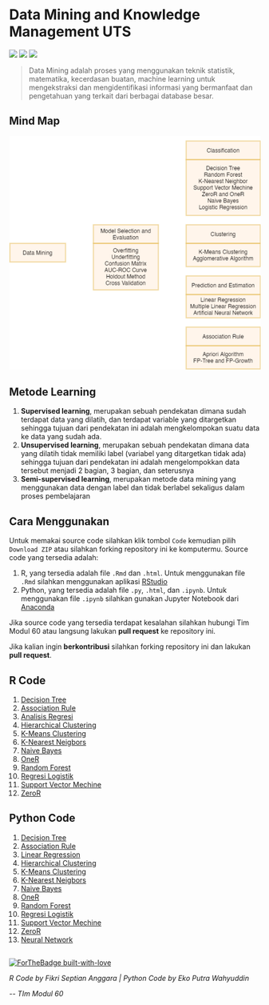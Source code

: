 # Data Mining and Knowledge Management UTS
<img src="https://img.shields.io/badge/r-%23276DC3.svg?&style=for-the-badge&logo=r&logoColor=white"/> <img src="https://img.shields.io/badge/python%20-%2314354C.svg?&style=for-the-badge&logo=python&logoColor=white"/> <img src="https://img.shields.io/badge/Jupyter%20-%23F37626.svg?&style=for-the-badge&logo=Jupyter&logoColor=white" />


> Data Mining adalah proses yang menggunakan teknik statistik, matematika, kecerdasan buatan, machine learning untuk mengekstraksi dan mengidentifikasi informasi yang bermanfaat dan pengetahuan yang terkait dari berbagai database besar.

## Mind Map
![png](minmap.png)

## Metode Learning
1. **Supervised learning**, merupakan sebuah pendekatan dimana sudah terdapat data yang dilatih, dan terdapat variable yang ditargetkan sehingga tujuan dari pendekatan ini adalah mengkelompokan suatu data ke data yang sudah ada.
2. **Unsupervised learning**, merupakan sebuah pendekatan dimana data yang dilatih tidak memiliki label (variabel yang ditargetkan tidak ada) sehingga tujuan dari pendekatan ini adalah mengelompokkan data tersebut menjadi 2 bagian, 3 bagian, dan seterusnya
3. **Semi-supervised learning**, merupakan metode data mining yang menggunakan data dengan label dan tidak berlabel sekaligus dalam proses pembelajaran

## Cara Menggunakan

Untuk memakai source code silahkan klik tombol `Code` kemudian pilih `Download ZIP` atau silahkan forking repository ini ke komputermu. Source code yang tersedia adalah:
1. R, yang tersedia adalah file `.Rmd` dan `.html`. Untuk menggunakan file `.Rmd` silahkan menggunakan aplikasi [RStudio](https://rstudio.com/)
2. Python, yang tersedia adalah file `.py`, `.html`, dan `.ipynb`. Untuk menggunakan file `.ipynb` silahkan gunakan Jupyter Notebook dari [Anaconda](https://www.anaconda.com/)

Jika source code yang tersedia terdapat kesalahan silahkan hubungi Tim Modul 60 atau langsung lakukan **pull request** ke repository ini.

Jika kalian ingin **berkontribusi** silahkan forking repository ini dan lakukan **pull request**.

## R Code
1. [Decision Tree](https://github.com/modul60stis/dmkm/tree/main/r/Decision%20Tree#decision-tree-)
2. [Association Rule](https://github.com/modul60stis/dmkm/tree/main/r/Association%20Rule#association-rule-)
3. [Analisis Regresi](https://github.com/modul60stis/dmkm/tree/main/r/Analisis%20Regresi#regresi-linear-)
4. [Hierarchical Clustering](https://github.com/modul60stis/dmkm/tree/main/r/Hierarchical#hierarchical-clustering-)
5. [K-Means Clustering](https://github.com/modul60stis/dmkm/tree/main/r/K-Means#k-means-clustering-)
6. [K-Nearest Neigbors](https://github.com/modul60stis/dmkm/tree/main/r/KNN#k-nearest-neighbor-)
7. [Naive Bayes](https://github.com/modul60stis/dmkm/tree/main/r/Naive%20Bayes#naive-bayes-)
8. [OneR](https://github.com/modul60stis/dmkm/tree/main/r/OneR#oner-)
9. [Random Forest](https://github.com/modul60stis/dmkm/tree/main/r/Random%20Forest#random-forest-)
10. [Regresi Logistik](https://github.com/modul60stis/dmkm/tree/main/r/Regresi%20Logistik#regresi-logistic-)
11. [Support Vector Mechine](https://github.com/modul60stis/dmkm/tree/main/r/SVM#support-vector-mechine-svm-)
12. [ZeroR](https://github.com/modul60stis/dmkm/tree/main/r/ZeroR#zeror-)

## Python Code
1. [Decision Tree](https://github.com/modul60stis/dmkm/tree/main/python/desicion%20tree#decision-tree-classifier-)
2. [Association Rule](https://github.com/modul60stis/dmkm/tree/main/python/association%20rule#association-rules-)
3. [Linear Regression](https://github.com/modul60stis/dmkm/tree/main/python/linear%20regression#linear-regression-)
4. [Hierarchical Clustering](https://github.com/modul60stis/dmkm/tree/main/python/hierarchical%20clustering#hierarchical-clustering-)
5. [K-Means Clustering](https://github.com/modul60stis/dmkm/tree/main/python/k-means%20clustering#k-means-clustering-)
6. [K-Nearest Neigbors](https://github.com/modul60stis/dmkm/tree/main/python/knn#k-nearest-neighbors-)
7. [Naive Bayes](https://github.com/modul60stis/dmkm/tree/main/python/naive%20bayes#naive-bayes-classifier-)
8. [OneR](https://github.com/modul60stis/dmkm/tree/main/python/oneR#oner-)
9. [Random Forest](https://github.com/modul60stis/dmkm/tree/main/python/random%20forest#random-forest-classifier-)
10. [Regresi Logistik](https://github.com/modul60stis/dmkm/tree/main/python/logistic%20regression#logistic-regression-)
11. [Support Vector Mechine](https://github.com/modul60stis/dmkm/tree/main/python/svm#support-vector-machine-)
12. [ZeroR](https://github.com/modul60stis/dmkm/tree/main/python/zeroR#zeror-)
13. [Neural Network](https://github.com/modul60stis/dmkm/tree/main/python/neural%20network#neural-network-)

##
[![ForTheBadge built-with-love](http://ForTheBadge.com/images/badges/built-with-love.svg)](https://GitHub.com/Naereen/) 

*R Code by Fikri Septian Anggara | Python Code by Eko Putra Wahyuddin*

*-- TIm Modul 60*



 


